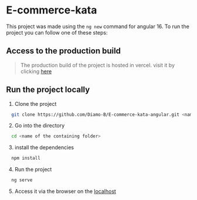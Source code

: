# E-commerce-kata
This project was made using the `ng new` command for angular 16.
To run the project you can follow one of these steps:
## Access to the production build
> The production build of the project is hosted in vercel. visit it by clicking [here](https://e-commerce-kata-angular.vercel.app/)
## Run the project locally
1. Clone the project
``` bash
  git clone https://github.com/Diamo-B/E-commerce-kata-angular.git <name of the containing folder>
```
2. Go into the directory
``` bash
  cd <name of the containing folder>
```
3. install the dependencies
``` bash
  npm install
```
4. Run the project
``` bash
  ng serve
```
5. Access it via the browser on the [localhost](http://localhost:4200)
